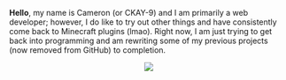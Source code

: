 **Hello**, my name is Cameron (or CKAY-9) and I am primarily a web developer; however, I do like to try out other things and have consistently come back to Minecraft plugins (lmao). Right now, I am just trying to get back into programming
and am rewriting some of my previous projects (now removed from GitHub) to completion.

<div align="center">
  
![](https://github-readme-stats.vercel.app/api/top-langs/?username=CKAY-9&theme=transparent&hide_border=true&include_all_commits=true&count_private=true)
  
</div>
